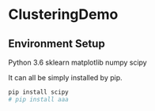 # ClusteringDemo

## Environment Setup
Python 3.6
sklearn
matplotlib
numpy
scipy

It can all be simply installed by pip. 
```python
pip install scipy
# pip install aaa
```

